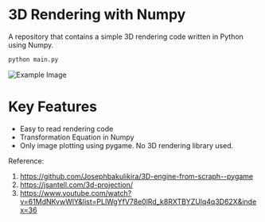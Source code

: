 
# 3D Rendering with Numpy

A repository that contains a simple 3D rendering code written in Python using Numpy.


```bash
python main.py
```

![Example Image](./assets/render.gif)

# Key Features
- Easy to read rendering code
- Transformation Equation in Numpy
- Only image plotting using pygame. No 3D rendering library used.

Reference:
1. https://github.com/Josephbakulikira/3D-engine-from-scraph--pygame
2. https://jsantell.com/3d-projection/
3. https://www.youtube.com/watch?v=61MdNKvwWlY&list=PLlWgYfV78e0lRd_k8RXTBYZUlq4q3D62X&index=36

